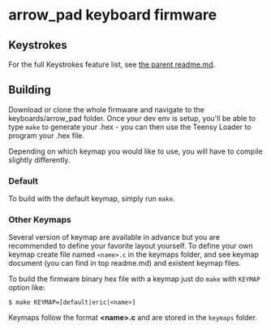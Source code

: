 arrow_pad keyboard firmware
======================

## Keystrokes

For the full Keystrokes feature list, see [the parent readme.md](/readme.md).

## Building

Download or clone the whole firmware and navigate to the keyboards/arrow_pad folder. Once your dev env is setup, you'll be able to type `make` to generate your .hex - you can then use the Teensy Loader to program your .hex file. 

Depending on which keymap you would like to use, you will have to compile slightly differently.

### Default
To build with the default keymap, simply run `make`.

### Other Keymaps
Several version of keymap are available in advance but you are recommended to define your favorite layout yourself. To define your own keymap create file named `<name>.c` in the keymaps folder, and see keymap document (you can find in top readme.md) and existent keymap files.

To build the firmware binary hex file with a keymap just do `make` with `KEYMAP` option like:
```
$ make KEYMAP=[default|eric|<name>]
```
Keymaps follow the format **__\<name\>.c__** and are stored in the `keymaps` folder.